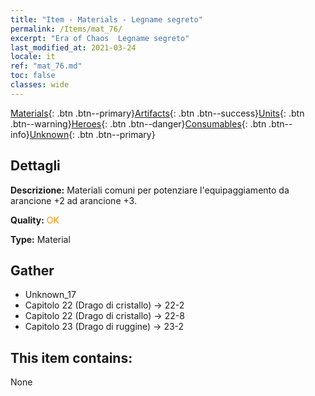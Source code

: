```yaml
---
title: "Item - Materials - Legname segreto"
permalink: /Items/mat_76/
excerpt: "Era of Chaos  Legname segreto"
last_modified_at: 2021-03-24
locale: it
ref: "mat_76.md"
toc: false
classes: wide
---
```

 [Materials](/it/Items/){: .btn .btn--primary}[Artifacts](/it/Items/Artifacts/){: .btn .btn--success}[Units](/it/Items/Units/){: .btn .btn--warning}[Heroes](/it/Items/Heroes/){: .btn .btn--danger}[Consumables](/it/Items/Consumables/){: .btn .btn--info}[Unknown](/it/Items/Unknown/){: .btn .btn--primary}

## Dettagli
 **Descrizione:** Materiali comuni per potenziare l'equipaggiamento da arancione +2 ad arancione +3.

 **Quality:** <span style="color: #FF8C00">OK</span>

 **Type:** Material

## Gather

*    Unknown_17 
*    Capitolo 22 (Drago di cristallo) -> 22-2 
*    Capitolo 22 (Drago di cristallo) -> 22-8 
*    Capitolo 23 (Drago di ruggine) -> 23-2 

## This item contains:

  None

